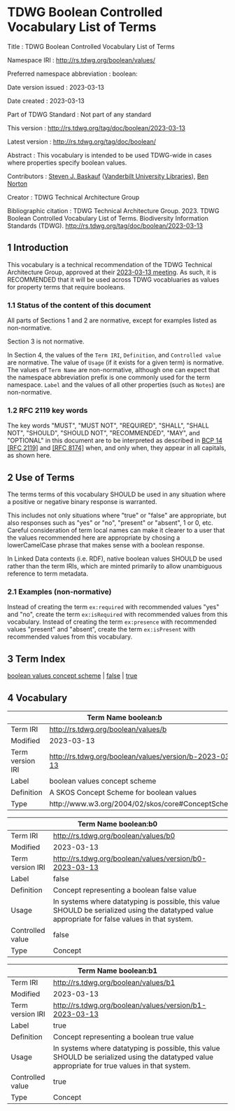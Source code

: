 # TDWG Boolean Controlled Vocabulary List of Terms

Title
: TDWG Boolean Controlled Vocabulary List of Terms

Namespace IRI
: http://rs.tdwg.org/boolean/values/

Preferred namespace abbreviation
: boolean:

Date version issued
: 2023-03-13

Date created
: 2023-03-13

Part of TDWG Standard
: Not part of any standard

This version
: <http://rs.tdwg.org/tag/doc/boolean/2023-03-13>

Latest version
: <http://rs.tdwg.org/tag/doc/boolean/>

Abstract
: This vocabulary is intended to be used TDWG-wide in cases where properties specify boolean values.

Contributors
: [Steven J. Baskauf](https://orcid.org/0000-0003-4365-3135) ([Vanderbilt University Libraries](http://www.wikidata.org/entity/Q16849893)), [Ben Norton](https://orcid.org/0000-0002-5819-9134) 

Creator
: TDWG Technical Architecture Group

Bibliographic citation
: TDWG Technical Architecture Group. 2023. TDWG Boolean Controlled Vocabulary List of Terms. Biodiversity Information Standards (TDWG). <http://rs.tdwg.org/tag/doc/boolean/2023-03-13>

## 1 Introduction

This vocabulary is a technical recommendation of the TDWG Technical Architecture Group, approved at their [2023-03-13 meeting](https://github.com/tdwg/tag/blob/master/meetings/2023-03-13-tag-meeting-notes.pdf). As such, it is RECOMMENDED that it will be used across TDWG vocabluaries as values for property terms that require booleans. 

### 1.1 Status of the content of this document

All parts of Sections 1 and 2 are normative, except for examples listed as non-normative.

Section 3 is not normative.

In Section 4, the values of the `Term IRI`, `Definition`, and `Controlled value` are normative. The value of `Usage` (if it exists for a given term) is normative.  The values of `Term Name` are non-normative, although one can expect that the namespace abbreviation prefix is one commonly used for the term namespace.  `Label` and the values of all other properties (such as `Notes`) are non-normative.

### 1.2 RFC 2119 key words
The key words "MUST", "MUST NOT", "REQUIRED", "SHALL", "SHALL NOT", "SHOULD", "SHOULD NOT", "RECOMMENDED", "MAY", and "OPTIONAL" in this document are to be interpreted as described in [BCP 14](https://www.rfc-editor.org/info/bcp14) [\[RFC 2119\]](https://datatracker.ietf.org/doc/html/rfc2119) and [\[RFC 8174\]](https://datatracker.ietf.org/doc/html/rfc8174) when, and only when, they appear in all capitals, as shown here.

## 2 Use of Terms

The terms terms of this vocabulary SHOULD be used in any situation where a positive or negative binary response is warranted. 

This includes not only situations where "true" or "false" are appropriate, but also responses such as "yes" or "no", "present" or "absent", 1 or 0, etc. Careful consideration of term local names can make it clearer to a user that the values recommended here are appropriate by chosing a lowerCamelCase phrase that makes sense with a boolean response. 

In Linked Data contexts (i.e. RDF), native boolean values SHOULD be used rather than the term IRIs, which are minted primarily to allow unambiguous reference to term metadata.

### 2.1 Examples (non-normative)

Instead of creating the term `ex:required` with recommended values "yes" and "no", create the term `ex:isRequired` with recommended values from this vocabulary. Instead of creating the term `ex:presence` with recommended values "present" and "absent", create the term `ex:isPresent` with recommended values from this vocabulary. 

## 3 Term Index 

[boolean values concept scheme](#boolean_b) |
[false](#boolean_b0) |
[true](#boolean_b1) 

## 4 Vocabulary
<table>
	<thead>
		<tr>
			<th colspan="2"><a id="boolean_b"></a>Term Name  boolean:b</th>
		</tr>
	</thead>
	<tbody>
		<tr>
			<td>Term IRI</td>
			<td><a href="http://rs.tdwg.org/boolean/values/b">http://rs.tdwg.org/boolean/values/b</a></td>
		</tr>
		<tr>
			<td>Modified</td>
			<td>2023-03-13</td>
		</tr>
		<tr>
			<td>Term version IRI</td>
			<td><a href="http://rs.tdwg.org/boolean/values/version/b-2023-03-13">http://rs.tdwg.org/boolean/values/version/b-2023-03-13</a></td>
		</tr>
		<tr>
			<td>Label</td>
			<td>boolean values concept scheme</td>
		</tr>
		<tr>
			<td>Definition</td>
			<td>A SKOS Concept Scheme for boolean values</td>
		</tr>
		<tr>
			<td>Type</td>
			<td>http://www.w3.org/2004/02/skos/core#ConceptScheme</td>
		</tr>
	</tbody>
</table>

<table>
	<thead>
		<tr>
			<th colspan="2"><a id="boolean_b0"></a>Term Name  boolean:b0</th>
		</tr>
	</thead>
	<tbody>
		<tr>
			<td>Term IRI</td>
			<td><a href="http://rs.tdwg.org/boolean/values/b0">http://rs.tdwg.org/boolean/values/b0</a></td>
		</tr>
		<tr>
			<td>Modified</td>
			<td>2023-03-13</td>
		</tr>
		<tr>
			<td>Term version IRI</td>
			<td><a href="http://rs.tdwg.org/boolean/values/version/b0-2023-03-13">http://rs.tdwg.org/boolean/values/version/b0-2023-03-13</a></td>
		</tr>
		<tr>
			<td>Label</td>
			<td>false</td>
		</tr>
		<tr>
			<td>Definition</td>
			<td>Concept representing a boolean false value</td>
		</tr>
		<tr>
			<td>Usage</td>
			<td>In systems where datatyping is possible, this value SHOULD be serialized using the datatyped value appropriate for false values in that system.</td>
		</tr>
		<tr>
			<td>Controlled value</td>
			<td>false</td>
		</tr>
		<tr>
			<td>Type</td>
			<td>Concept</td>
		</tr>
	</tbody>
</table>

<table>
	<thead>
		<tr>
			<th colspan="2"><a id="boolean_b1"></a>Term Name  boolean:b1</th>
		</tr>
	</thead>
	<tbody>
		<tr>
			<td>Term IRI</td>
			<td><a href="http://rs.tdwg.org/boolean/values/b1">http://rs.tdwg.org/boolean/values/b1</a></td>
		</tr>
		<tr>
			<td>Modified</td>
			<td>2023-03-13</td>
		</tr>
		<tr>
			<td>Term version IRI</td>
			<td><a href="http://rs.tdwg.org/boolean/values/version/b1-2023-03-13">http://rs.tdwg.org/boolean/values/version/b1-2023-03-13</a></td>
		</tr>
		<tr>
			<td>Label</td>
			<td>true</td>
		</tr>
		<tr>
			<td>Definition</td>
			<td>Concept representing a boolean true value</td>
		</tr>
		<tr>
			<td>Usage</td>
			<td>In systems where datatyping is possible, this value SHOULD be serialized using the datatyped value appropriate for true values in that system.</td>
		</tr>
		<tr>
			<td>Controlled value</td>
			<td>true</td>
		</tr>
		<tr>
			<td>Type</td>
			<td>Concept</td>
		</tr>
	</tbody>
</table>


